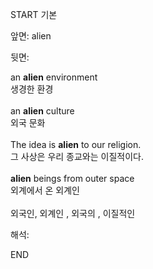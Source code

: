 START
기본

앞면:
alien


뒷면:
<div><div>an <b>alien</b> environment </div><div>생경한 환경</div></div><div><br></div><div><div>an <b>alien</b> culture </div><div>외국 문화</div></div><div><br></div><div><div>The idea is <b>alien</b> to our religion. </div><div>그 사상은 우리 종교와는 이질적이다.</div></div><div><br></div><div><div><b>alien</b> beings from outer space </div><div>외계에서 온 외계인</div></div><div><br></div><div>외국인, 외계인 , 외국의 , 이질적인</div>


해석:

END